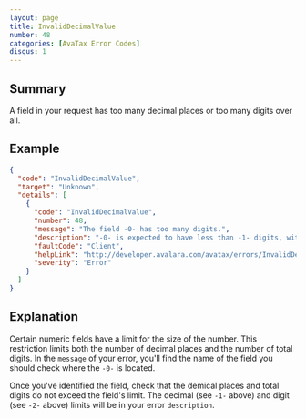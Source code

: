 ```yaml
---
layout: page
title: InvalidDecimalValue
number: 48
categories: [AvaTax Error Codes]
disqus: 1
---
```


## Summary

A field in your request has too many decimal places or too many digits over all.

## Example

```json
{
  "code": "InvalidDecimalValue",
  "target": "Unknown",
  "details": [
    {
      "code": "InvalidDecimalValue",
      "number": 48,
      "message": "The field -0- has too many digits.",
      "description": "-0- is expected to have less than -1- digits, with fewer than -2- after the decimal point.",
      "faultCode": "Client",
      "helpLink": "http://developer.avalara.com/avatax/errors/InvalidDecimalValue",
      "severity": "Error"
    }
  ]
}
```

## Explanation

Certain numeric fields have a limit for the size of the number. This restriction limits both the number of decimal places and the number of total digits. In the `message` of your error, you'll find the name of the field you should check where the `-0-` is located. 

Once you've identified the field, check that the demical places and total digits do not exceed the field's limit. The decimal (see `-1-` above) and digit (see `-2-` above) limits will be in your error `description`.
